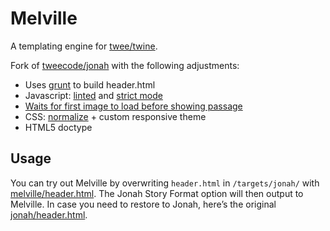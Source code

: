 # Melville

A templating engine for [twee/twine](http://gimcrackd.com/etc/src/).

Fork of [tweecode/jonah](https://github.com/tweecode/jonah) with the following adjustments:

* Uses [grunt](https://github.com/cowboy/grunt) to build header.html
* Javascript: [linted](http://www.jshint.com/) and [strict mode](https://developer.mozilla.org/en-US/docs/JavaScript/Reference/Functions_and_function_scope/Strict_mode)
* [Waits for first image to load before showing passage](https://github.com/monospaced/melville/blob/c6de78e1fc2613a05facb24930439b15f0f17ee2/history.js#L156)
* CSS: [normalize](http://necolas.github.com/normalize.css/) + custom responsive theme
* HTML5 doctype

## Usage

You can try out Melville by overwriting `header.html` in `/targets/jonah/` with [melville/header.html](https://github.com/monospaced/melville/blob/master/header.html). The Jonah Story Format option will then output to Melville. In case you need to restore to Jonah, here’s the original [jonah/header.html](https://github.com/tweecode/jonah/blob/master/header.html).
